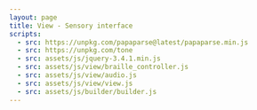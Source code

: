 ```yaml
---
layout: page
title: View - Sensory interface
scripts:
  - src: https://unpkg.com/papaparse@latest/papaparse.min.js
  - src: https://unpkg.com/tone
  - src: assets/js/jquery-3.4.1.min.js
  - src: assets/js/view/braille_controller.js
  - src: assets/js/view/audio.js
  - src: assets/js/view/view.js
  - src: assets/js/builder/builder.js
---
```


<div onload="initializeViewScript()">
  <div id="container">
  </div>
</div>
